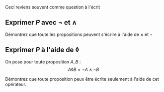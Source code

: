 Ceci reviens souvent comme question à l'écrit

## Exprimer $P$ avec $\lnot$ et $\land$
Démontrez que toute les propositions peuvent s'écrire à l'aide de $\land$ et $\lnot$

## Exprimer $P$ à l'aide de $\lozenge$

On pose pour toute proposition $A,B$ : 
$$A \lozenge B = \lnot A \land \lnot B$$

Démontrez que toute proposition peux être écrite seulement à l'aide de cet opérateur.
<!--stackedit_data:
eyJoaXN0b3J5IjpbLTM1MjQ1NDg0M119
-->